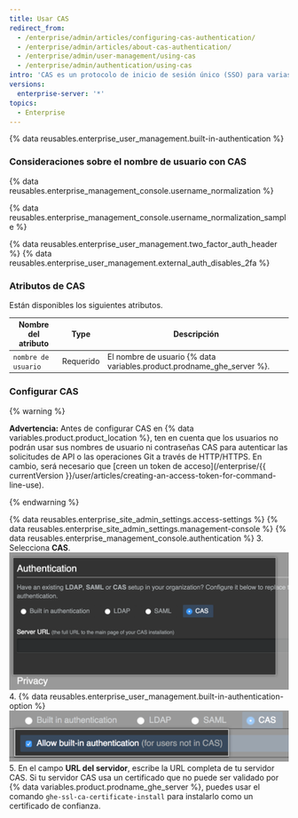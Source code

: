 ```yaml
---
title: Usar CAS
redirect_from:
  - /enterprise/admin/articles/configuring-cas-authentication/
  - /enterprise/admin/articles/about-cas-authentication/
  - /enterprise/admin/user-management/using-cas
  - /enterprise/admin/authentication/using-cas
intro: 'CAS es un protocolo de inicio de sesión único (SSO) para varias aplicaciones web. Una cuenta de usuario de CAS no ocupa una licencia de usuario de {% if currentVersion ver_gt "enterprise-server@2.16" %}{% else %}plaza{% endif %} hasta que el usuario inicie sesión.'
versions:
  enterprise-server: '*'
topics:
  - Enterprise
---
```


{% data reusables.enterprise_user_management.built-in-authentication %}

### Consideraciones sobre el nombre de usuario con CAS

{% data reusables.enterprise_management_console.username_normalization %}

{% data reusables.enterprise_management_console.username_normalization_sample %}

{% data reusables.enterprise_user_management.two_factor_auth_header %}
{% data reusables.enterprise_user_management.external_auth_disables_2fa %}

### Atributos de CAS

Están disponibles los siguientes atributos.

| Nombre del atributo | Type      | Descripción                                                              |
| ------------------- | --------- | ------------------------------------------------------------------------ |
| `nombre de usuario` | Requerido | El nombre de usuario {% data variables.product.prodname_ghe_server %}. |

### Configurar CAS
{% warning %}

**Advertencia:** Antes de configurar CAS en {% data variables.product.product_location %}, ten en cuenta que los usuarios no podrán usar sus nombres de usuario ni contraseñas CAS para autenticar las solicitudes de API o las operaciones Git a través de HTTP/HTTPS. En cambio, será necesario que [creen un token de acceso](/enterprise/{{ currentVersion }}/user/articles/creating-an-access-token-for-command-line-use).

{% endwarning %}

{% data reusables.enterprise_site_admin_settings.access-settings %}
{% data reusables.enterprise_site_admin_settings.management-console %}
{% data reusables.enterprise_management_console.authentication %}
3. Selecciona **CAS**. ![Seleccionar CAS](/assets/images/enterprise/management-console/cas-select.png)
4. {% data reusables.enterprise_user_management.built-in-authentication-option %} ![Seleccionar la casilla de verificación autenticación integrada](/assets/images/enterprise/management-console/cas-built-in-authentication.png)
5. En el campo **URL del servidor**, escribe la URL completa de tu servidor CAS. Si tu servidor CAS usa un certificado que no puede ser validado por {% data variables.product.prodname_ghe_server %}, puedes usar el comando `ghe-ssl-ca-certificate-install` para instalarlo como un certificado de confianza.
